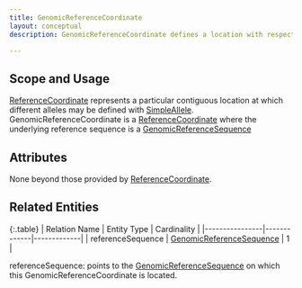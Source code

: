 ```yaml
---
title: GenomicReferenceCoordinate
layout: conceptual
description: GenomicReferenceCoordinate defines a location with respect to a <a href="../reference_sequence/genomic_reference_sequence.html">GenomicReferenceSequence</a>.  

---
```


Scope and Usage
---------------

[ReferenceCoordinate](reference_coordinate.html) represents a particular contiguous location at which different alleles may be defined with [SimpleAllele](simple_allele.html).  GenomicReferenceCoordinate is a [ReferenceCoordinate](reference_coordinate.html) where the underlying reference sequence is a [GenomicReferenceSequence](../reference_sequence/genomic_reference_sequence.html)

Attributes 
----------

None beyond those provided by [ReferenceCoordinate](reference_coordinate.html).

Related Entities
----------------

{:.table}
|  Relation Name | Entity Type | Cardinality |
|----------------|-------------|-------------|
| referenceSequence | [GenomicReferenceSequence](../reference_sequence/genomic_reference_sequence.html) | 1 |

referenceSequence: points to the [GenomicReferenceSequence](../reference_sequence/genomic_reference_sequence.html)  on which this GenomicReferenceCoordinate is located.
